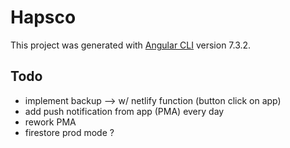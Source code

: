 # Hapsco

This project was generated with [Angular CLI](https://github.com/angular/angular-cli) version 7.3.2.

## Todo

- implement backup --> w/ netlify function (button click on app)
- add push notification from app (PMA) every day
- rework PMA
- firestore prod mode ?
